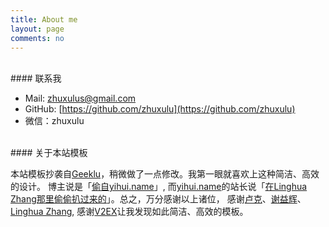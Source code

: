 ```yaml
---
title: About me
layout: page
comments: no
---
```


<br />
#### 联系我

+ Mail: <zhuxulus@gmail.com>
+ GitHub: [https://github.com/zhuxulu](https://github.com/zhuxulu)
+ 微信：zhuxulu

<br />
#### 关于本站模板

本站模板抄袭自[Geeklu](http://geeklu.com)，稍微做了一点修改。我第一眼就喜欢上这种简洁、高效的设计。
博主说是「[偷自yihui.name](http://v2ex.com/t/32314#reply36)」,
而[yihui.name](http://yihui.name)的站长说「[在Linghua Zhang那里偷偷扒过来的](http://yihui.name/cn/about/)」。总之，万分感谢以上诸位，
感谢[卢克](http://geeklu.com)、[谢益辉](http://yihui.name/)、[Linghua Zhang](http://lhzhang.com/),
感谢[V2EX](http://v2ex.com)让我发现如此简洁、高效的模板。



